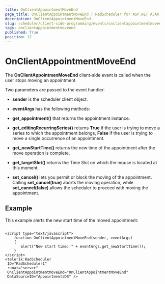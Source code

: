 ```yaml
---
title: OnClientAppointmentMoveEnd
page_title: OnClientAppointmentMoveEnd | RadScheduler for ASP.NET AJAX Documentation
description: OnClientAppointmentMoveEnd
slug: scheduler/client-side-programming/events/onclientappointmentmoveend
tags: onclientappointmentmoveend
published: True
position: 12
---
```


# OnClientAppointmentMoveEnd



The **OnClientAppointmenMoveEnd** client-side event is called when the user stops moving an appointment.

Two parameters are passed to the event handler:

* **sender** is the scheduler client object.

* **eventArgs** has the following methods:

* **get_appointment()** that returns the appointment instance.

* **get_editingRecurringSeries()** returns **True** if the user is trying to move a series to which the appointment belongs, **False** if the user is trying to move a single occurrence of an appointment.

* **get_newStartTime()** returns the new time of the appointment after the move operation is complete.

* **get_targetSlot()** returns the Time Slot on which the mouse is located at this moment.

* **set_cancel()** lets you permit or block the moving of the appointment. Calling **set_cancel(true)** aborts the moving operation, while **set_cancel(false)** allows the scheduler to proceed with moving the appointment.

## Example

This example alerts the new start time of the moved appointment:

````ASPNET
	
<script type="text/javascript">
	function OnClientAppointmentMoveEnd(sender, eventArgs)
	{
	   alert("New start time: " + eventArgs.get_newStartTime());
	}       
</script>
<telerik:RadScheduler
 ID="RadScheduler1"
 runat="server"
 OnClientAppointmentMoveEnd="OnClientAppointmentMoveEnd"
 DataSourceID="AppointmentsDS" />      
			
````




